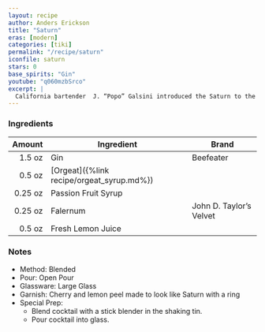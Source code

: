 ```yaml
---
layout: recipe
author: Anders Erickson
title: "Saturn"
eras: [modern]
categories: [tiki]
permalink: "/recipe/saturn"
iconfile: saturn
stars: 0
base_spirits: "Gin"
youtube: "q060mzbSrco"
excerpt: |
  California bartender  J. “Popo” Galsini introduced the Saturn to the world in 1967 when he won the International Bartender’s Association World Championship with it. Originally he titled his gin creation the X-15 after an American rocket plane, but shortly after doing so one of those planes crashed, killing its pilot. Reportedly, Galsini changed the name of the drink to the Saturn for the competition, in honor of the Saturn rocket that propelled the first Apollo rocket flight into space, months after the fateful X-15 crash.
---
```


### Ingredients

|  Amount | Ingredient                                | Brand                   |
| ------: | ----------------------------------------- | ----------------------- |
|  1.5 oz | Gin                                       | Beefeater               |
|  0.5 oz | [Orgeat]({%link recipe/orgeat_syrup.md%}) |
| 0.25 oz | Passion Fruit Syrup                       |
| 0.25 oz | Falernum                                  | John D. Taylor’s Velvet |
|  0.5 oz | Fresh Lemon Juice                         |

### Notes

- Method: Blended
- Pour: Open Pour
- Glassware: Large Glass
- Garnish: Cherry and lemon peel made to look like Saturn with a ring
- Special Prep:
  - Blend cocktail with a stick blender in the shaking tin.
  - Pour cocktail into glass.
